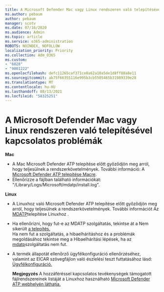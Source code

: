 ```yaml
---
title: A Microsoft Defender Mac vagy Linux rendszeren való telepítésével kapcsolatos problémák
ms.author: pebaum
author: pebaum
manager: scotv
ms.date: 07/16/2020
ms.audience: Admin
ms.topic: article
ms.service: o365-administration
ROBOTS: NOINDEX, NOFOLLOW
localization_priority: Priority
ms.collection: Adm_O365
ms.custom:
- "6028"
- "9001222"
ms.openlocfilehash: defc11265caf371ce0a62a10a5de1d8ff88a8e11
ms.sourcegitcommit: ab75f66355116e995b3cb5505465b31989339e28
ms.translationtype: MT
ms.contentlocale: hu-HU
ms.lasthandoff: 08/13/2021
ms.locfileid: "58325251"
---
```

# <a name="issues-installing-microsoft-defender-on-mac-or-linux"></a>A Microsoft Defender Mac vagy Linux rendszeren való telepítésével kapcsolatos problémák

**Mac**

- A Mac Microsoft Defender ATP telepítése előtt győződjön meg arról, hogy teljesülnek a rendszerkövetelmények. További információ: A [Microsoft Defender ATP telepítése Macre](https://docs.microsoft.com/windows/security/threat-protection/microsoft-defender-atp/microsoft-defender-atp-mac#how-to-install-microsoft-defender-atp-for-mac).  
- Ellenőrizze a fájlban található információkat: "/Library/Logs/Microsoft/mdatp/install.log".

**Linux**

- A Linuxhoz való Microsoft Defender ATP telepítése előtt győződjön meg arról, hogy teljesülnek a rendszerkövetelmények. További információt Az [MDATP](https://docs.microsoft.com/windows/security/threat-protection/microsoft-defender-atp/microsoft-defender-atp-linux#system-requirements)telepítése Linuxhoz . 
- Ha ellenőrizni, hogy fut-e az MDATP szolgáltatás, tekintse át a Nem sikerült [a telepítés.](https://docs.microsoft.com/windows/security/threat-protection/microsoft-defender-atp/linux-support-install#installation-failed)  
    Ha nem fut a szolgáltatás, a hibaelhárításhoz és a problémák megoldásához tekintse meg a Hibaelhárítási lépések, ha az [mdatp](https://docs.microsoft.com/windows/security/threat-protection/microsoft-defender-atp/linux-support-install#steps-to-troubleshoot-if-mdatp-service-isnt-running)szolgáltatás nem fut.
- A termék állapotát ellenőrző ügyfélkonfiguráció ellenőrzéséhez, valamint az EICAR szövegfájlon való észlelési teszt futtatásához lásd: [Ügyfélkonfiguráció.](https://docs.microsoft.com/windows/security/threat-protection/microsoft-defender-atp/linux-install-manually#client-configuration)  

    **Megjegyzés** A hozzáféréssel kapcsolatos tevékenységek támogatott fájlrendszereinek listáját a Linuxhoz használható [Microsoft Defender ATP webhelyén láthatja.](https://docs.microsoft.com/windows/security/threat-protection/microsoft-defender-atp/microsoft-defender-atp-linux#system-requirements)